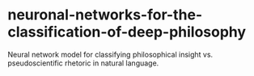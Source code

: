 # neuronal-networks-for-the-classification-of-deep-philosophy
Neural network model for classifying philosophical insight vs. pseudoscientific rhetoric in natural language.
